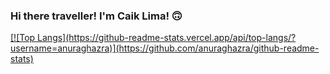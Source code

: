 ### Hi there traveller! I'm Caik Lima! 🙃

<div>
        <a href="https://github.com/Caik0">
                [![Top Langs](https://github-readme-stats.vercel.app/api/top-langs/?username=anuraghazra)](https://github.com/anuraghazra/github-readme-stats)
        </a>
</div>
